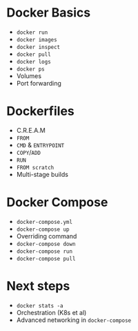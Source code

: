 Docker Basics
=============
- `docker run`
- `docker images`
- `docker inspect`
- `docker pull`
- `docker logs`
- `docker ps`
- Volumes
- Port forwarding

Dockerfiles
===========
- C.R.E.A.M
- `FROM`
- `CMD` & `ENTRYPOINT`
- `COPY`/`ADD`
- `RUN`
- `FROM scratch`
- Multi-stage builds

Docker Compose
==============
- `docker-compose.yml`
- `docker-compose up`
- Overriding command
- `docker-compose down`
- `docker-compose run`
- `docker-compose pull`

Next steps
==========
- `docker stats -a`
- Orchestration (K8s et al)
- Advanced networking in `docker-compose`
